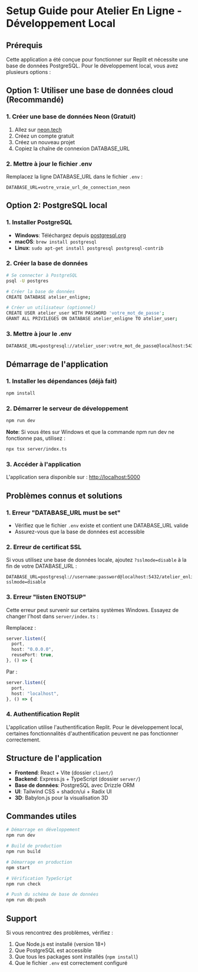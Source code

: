 # Setup Guide pour Atelier En Ligne - Développement Local

## Prérequis

Cette application a été conçue pour fonctionner sur Replit et nécessite une base de données PostgreSQL. Pour le développement local, vous avez plusieurs options :

## Option 1: Utiliser une base de données cloud (Recommandé)

### 1. Créer une base de données Neon (Gratuit)

1. Allez sur [neon.tech](https://neon.tech)
2. Créez un compte gratuit
3. Créez un nouveau projet
4. Copiez la chaîne de connexion DATABASE_URL

### 2. Mettre à jour le fichier .env

Remplacez la ligne DATABASE_URL dans le fichier `.env` :

```
DATABASE_URL=votre_vraie_url_de_connection_neon
```

## Option 2: PostgreSQL local

### 1. Installer PostgreSQL

- **Windows**: Téléchargez depuis [postgresql.org](https://www.postgresql.org/download/windows/)
- **macOS**: `brew install postgresql`
- **Linux**: `sudo apt-get install postgresql postgresql-contrib`

### 2. Créer la base de données

```bash
# Se connecter à PostgreSQL
psql -U postgres

# Créer la base de données
CREATE DATABASE atelier_enligne;

# Créer un utilisateur (optionnel)
CREATE USER atelier_user WITH PASSWORD 'votre_mot_de_passe';
GRANT ALL PRIVILEGES ON DATABASE atelier_enligne TO atelier_user;
```

### 3. Mettre à jour le .env

```
DATABASE_URL=postgresql://atelier_user:votre_mot_de_passe@localhost:5432/atelier_enligne
```

## Démarrage de l'application

### 1. Installer les dépendances (déjà fait)

```bash
npm install
```

### 2. Démarrer le serveur de développement

```bash
npm run dev
```

**Note**: Si vous êtes sur Windows et que la commande npm run dev ne fonctionne pas, utilisez :

```bash
npx tsx server/index.ts
```

### 3. Accéder à l'application

L'application sera disponible sur : [http://localhost:5000](http://localhost:5000)

## Problèmes connus et solutions

### 1. Erreur "DATABASE_URL must be set"

- Vérifiez que le fichier `.env` existe et contient une DATABASE_URL valide
- Assurez-vous que la base de données est accessible

### 2. Erreur de certificat SSL

Si vous utilisez une base de données locale, ajoutez `?sslmode=disable` à la fin de votre DATABASE_URL :

```
DATABASE_URL=postgresql://username:password@localhost:5432/atelier_enligne?sslmode=disable
```

### 3. Erreur "listen ENOTSUP"

Cette erreur peut survenir sur certains systèmes Windows. Essayez de changer l'host dans `server/index.ts` :

Remplacez :
```typescript
server.listen({
  port,
  host: "0.0.0.0",
  reusePort: true,
}, () => {
```

Par :
```typescript
server.listen({
  port,
  host: "localhost",
}, () => {
```

### 4. Authentification Replit

L'application utilise l'authentification Replit. Pour le développement local, certaines fonctionnalités d'authentification peuvent ne pas fonctionner correctement.

## Structure de l'application

- **Frontend**: React + Vite (dossier `client/`)
- **Backend**: Express.js + TypeScript (dossier `server/`)
- **Base de données**: PostgreSQL avec Drizzle ORM
- **UI**: Tailwind CSS + shadcn/ui + Radix UI
- **3D**: Babylon.js pour la visualisation 3D

## Commandes utiles

```bash
# Démarrage en développement
npm run dev

# Build de production
npm run build

# Démarrage en production
npm start

# Vérification TypeScript
npm run check

# Push du schéma de base de données
npm run db:push
```

## Support

Si vous rencontrez des problèmes, vérifiez :

1. Que Node.js est installé (version 18+)
2. Que PostgreSQL est accessible
3. Que tous les packages sont installés (`npm install`)
4. Que le fichier `.env` est correctement configuré

